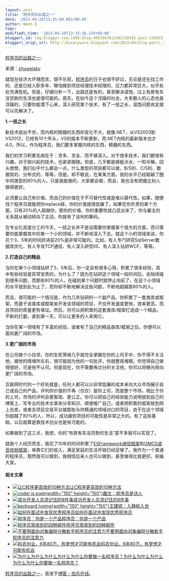 ```yaml
--- 
layout: post 
title: "程序员的出路之一" 
date: '2013-04-28T13:35:00.001+08:00' 
author: Wenh Q
tags:
modified\_time: '2013-04-28T13:35:16.234+08:00' 
blogger\_id: tag:blogger.com,1999:blog-4961947611491238191.post-2289557229700799343
blogger\_orig\_url: http://binaryware.blogspot.com/2013/04/blog-post\_28.html
---
```

[程序员的出路之一](http://blog.jobbole.com/38921/?utm_source=rss&utm_medium=rss&utm_campaign=%25e7%25a8%258b%25e5%25ba%258f%25e5%2591%2598%25e7%259a%2584%25e5%2587%25ba%25e8%25b7%25af%25e4%25b9%258b%25e4%25b8%2580):

来源：[zhuweisky](http://www.cnblogs.com/zhuweisky/archive/2013/04/27/3046585.html)

就现在经济大环境而言，很不乐观，[程序员](http://blog.jobbole.com/821/ "程序员的本质")的日子也很不好过，无论是还在找工作的、还是已经入职多年、哪怕做到项目经理技术经理的，压力都异常巨大，似乎处处充满危机。但是，仔细分析一下，出路还是有的，甚至解决温饱、过上有房有车没贷款的生活也是很可能的。首先，在如今这个浮躁的社会，大多数人的心态也是浮躁的，只要你能潜下心来，深入研究某个技术，有了一技之长，温饱问题肯定就可以先解决了。

**1.一技之长**

新技术层出不穷，而内核的精髓的东西却变化不大，就像.NET，从VS2003到VS2012，已经有10个年头，VS的版本不断更新，而.NET内核的最新版本也才4.0，所以，作为程序员，我们要多掌握内核的东西，精髓的东西。

我们的学习积累毛病在于：贪多、贪全、而不够深入。对于很多技术，我们都很有兴趣，对于刚兴起的技术，也紧紧跟随。但是，几乎都是蜻蜓点水、一知半解。回头想想，我们似乎什么都会一点，什么类型的项目都可以做，B/S的、C/S的、数据库的、分布式的，等等，但是，却不敢说，在某某方面，我的水平已经超越了圈中同类型的80%的人。只是我能做的，大家都会做，而且，我也没有把握比别人做得更好。

必须要让自己有价值，而自己的价值在于不可替代性或是难以替代性。如果，随便找个程序员就能把你replace掉，你的价值就很低廉了。如果在你负责的某个方面，只有20%的人超越你，那你的价值、你的重要性就凸显出来了，你与雇主的关系就从被动转向了主动，你就有了谈判的筹码。

在专业化高度分工的今天，一技之长并不是说需要你掌握某个很大的方面，而只需要你能掌握其中的某一个小的领域，并不断地深入下去。就这个小的领域来说，你花个3、5年的时间挤进前20%是非常可能的。比如，有人专门研究SqlServer数据库优化、有人专攻TCP通信、有人深入研究IIS、有人深入钻研WCF，等等。

**2.打造自己的精品**

当你在某个小领域钻研了3、5年后，你一定会有很多心得，积累了很多经验，其中有些经验是异常宝贵的，为什么了？因为在钻研这个领域一段时间后，会陆续碰到很多问题，而那些80%的人，在碰到某个问题时就停止向前了，在这个小领域的水平就到此为止了，而你却不断地解决这些问题，不断地超越那80%的人。

而且，很可能的一个情况是，作为几年钻研的一个副产品，你积累了一套类库或框架，而基于该类库或框架来开发该领域的项目，不仅开发速度更快，效率更高，而且项目的质量更有保证。然后，你可以把积累的这套类库/框架打造成一个精品，不断的打磨，直到某一天，可以让更多的人来用它。

当你在某一领域有了丰富的经验，或者有了自己的精品类库/框架之后，你便可以面向更广阔的市场。

**3.更广阔的市场**

在公司做个小白领，你的生死荣禄几乎就完全掌握在你的上司手中，你不得不关注他，被他的情绪所左右，很可能因为他的一句批评，你就整夜难眠。你觉得自己做得很好，可是他不认可。但是现在，你不需要再过分的关注他，你可以将眼光转向更广阔的市场。

互联网时代的一个好处就是，任何人都可以以非常低廉的成本来向大众市场展示自己或自己的产品，评判你价值的不再（仅仅）是你上司，而是整个市场，相比于你的上司，市场的评判会更客观、更公正。你可以把自己的经验能力说明放到自己的博客上、写专业的技术文章来分享知识、顺便推广自己，或者把积累的框架放到网上去卖，或者去项目交易平台接那些与你精通的领域对口的项目，由于在这个领域你超越了80%的人，所以，成功接到项目的可能性是非常之大的。有了这些基础，以后就算是靠技术创业也是有可能的。

如果做到了这三点，我想，你的“有房有车没贷款的生活”差不多就可以实现了。

就我个人经历而言，我花了10年的时间积累了[ESFramework通信框架](http://www.oraycn.com/ESFramework.aspx)和[OMCS语音视频框架](http://www.oraycn.com/OMCS.aspx)，单靠它们的收入，满足家庭的生活开销已经足够了。我作为一个普通的程序员，既然我可以做到，我相信后来人也可以做到，甚至做得比我更好。祝福大家。


#### 相关文章

-   [![让C程序更高效的10种方法](http://www.jobbole.net/wp-content/uploads/2013/02/fibonacci-recursion-tree-300x174-150x150.png)](http://blog.jobbole.com/1198/)[让C程序更高效的10种方法](http://blog.jobbole.com/1198/)
-   [![coder is
    poet](http://blog.jobbole.com/wp-content/uploads/2013/04/coder_is_poet-150x150.png){width="150"
    height="150"}](http://blog.jobbole.com/38316/)[趣文：程序员是诗人](http://blog.jobbole.com/38316/)
-   [![成功开发人员须记住的8件事
    ](http://blog.jobbole.com/wp-content/uploads/2011/11/career-logo.jpg)](http://blog.jobbole.com/9361/)[成功开发人员须记住的8件事](http://blog.jobbole.com/9361/)
-   [![keyboard
    typing](http://blog.jobbole.com/wp-content/uploads/2012/08/keyboard-typing-150x150.jpg){width="150"
    height="150"}](http://blog.jobbole.com/24682/)[王建硕：入静和入世](http://blog.jobbole.com/24682/)
-   [![如何在面试中发现优秀程序员](http://blog.jobbole.com/wp-content/plugins/wordpress-23-related-posts-plugin/static/thumbs/28.jpg)](http://blog.jobbole.com/364/)[如何在面试中发现优秀程序员](http://blog.jobbole.com/364/)
-   [![程序员：你是一个产品](http://blog.jobbole.com/wp-content/plugins/wordpress-23-related-posts-plugin/static/thumbs/3.jpg)](http://blog.jobbole.com/405/)[程序员：你是一个产品](http://blog.jobbole.com/405/)
-   [![程序员常收到的四种邮件](http://blog.jobbole.com/wp-content/plugins/wordpress-23-related-posts-plugin/static/thumbs/16.jpg)](http://blog.jobbole.com/335/)[程序员常收到的四种邮件](http://blog.jobbole.com/335/)
-   [![不要用面向对象编程分散新手程序员的注意力](http://blog.jobbole.com/wp-content/plugins/wordpress-23-related-posts-plugin/static/thumbs/22.jpg)](http://blog.jobbole.com/595/)[不要用面向对象编程分散新手程序员的注意力](http://blog.jobbole.com/595/)
-   [![码农创业，6年80万，有梦想才可能有机会](http://blog.jobbole.com/wp-content/uploads/2013/03/startup-1111-150x150.jpg)](http://blog.jobbole.com/30623/)[码农创业，6年80万，有梦想才可能有机会](http://blog.jobbole.com/30623/)
-   [![为什么为什么为什么为什么为什么你要做一名程序员？](http://blog.jobbole.com/wp-content/plugins/wordpress-23-related-posts-plugin/static/thumbs/25.jpg)](http://blog.jobbole.com/1085/)[为什么为什么为什么为什么为什么你要做一名程序员？](http://blog.jobbole.com/1085/)

[程序员的出路之一](http://blog.jobbole.com/38921/)，首发于[博客 -
伯乐在线](http://blog.jobbole.com/)。
